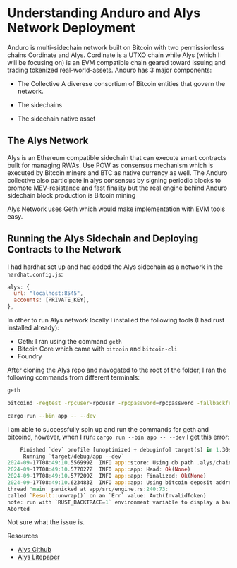 # Understanding Anduro and Alys Network Deployment

Anduro is multi-sidechain network built on Bitcoin with two permissionless chains Cordinate and Alys. Cordinate is a UTXO chain while Alys (which I will be focusing on) is an EVM compatible chain geared toward issuing and trading tokenized real-world-assets. Anduro has 3 major components:

- The Collective
  A diverese consortium of Bitcoin entities that govern the network.

- The sidechains

- The sidechain native asset

## The Alys Network

Alys is an Ethereum compatible sidechain that can execute smart contracts built for managing RWAs. Use POW as consensus mechanism which is executed by Bitcoin miners and BTC as native currency as well. The Anduro collective also participate in alys consensus by signing periodic blocks to promote MEV-resistance and fast finality but the real engine behind Anduro sidechain block production is Bitcoin mining

Alys Network uses Geth which would make implementation with EVM tools easy.

## Running the Alys Sidechain and Deploying Contracts to the Network

I had hardhat set up and had added the Alys sidechain as a network in the `hardhat.config.js`:

```javascript
alys: {
  url: "localhost:8545",
  accounts: [PRIVATE_KEY],
},
```

In other to run Alys network locally I installed the following tools (I had rust installed already):

- Geth: I ran using the command `geth`
- Bitcoin Core which came with `bitcoin` and `bitcoin-cli`
- Foundry

After cloning the Alys repo and navogated to the root of the folder, I ran the following commands from different terminals:

```bash
geth

bitcoind -regtest -rpcuser=rpcuser -rpcpassword=rpcpassword -fallbackfee=0.002

cargo run --bin app -- --dev
```

I am able to successfully spin up and run the commands for geth and bitcoind, however, when I run: `cargo run --bin app -- --dev` I get this error:

```rust
    Finished `dev` profile [unoptimized + debuginfo] target(s) in 1.30s
     Running `target/debug/app --dev`
2024-09-17T08:49:10.556999Z  INFO app::store: Using db path .alys/chain_db
2024-09-17T08:49:10.577027Z  INFO app::app: Head: Ok(None)
2024-09-17T08:49:10.577209Z  INFO app::app: Finalized: Ok(None)
2024-09-17T08:49:10.623483Z  INFO app::app: Using bitcoin deposit address bcrt1p3fz0jpyeqvp9tlf2xmh9ppya3halueq0n388h9n9zwf6t2d8ew3sdlkhpr
thread 'main' panicked at app/src/engine.rs:240:73:
called `Result::unwrap()` on an `Err` value: Auth(InvalidToken)
note: run with `RUST_BACKTRACE=1` environment variable to display a backtrace
Aborted
```

Not sure what the issue is.

Resources

- [Alys Github](https://github.com/AnduroProject/alys)
- [Alys Litepaper](https://cdn.prod.website-files.com/65d7ad8d6664c459f717e27d/65fc7d9bbb856302865ea302_ANDURO-Litepaper.pdf)
